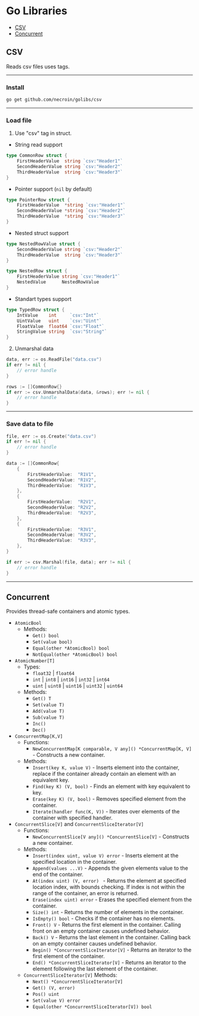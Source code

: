 # Go Libraries
- [CSV](#CSV)
- [Concurrent](#Concurrent)
## CSV
Reads csv files uses tags.
___
### Install
```sh
go get github.com/necroin/golibs/csv
```
___
### Load file
1. Use "csv" tag in struct.
- String read support
```Go
type CommonRow struct {
	FirstHeaderValue  string `csv:"Header1"`
	SecondHeaderValue string `csv:"Header2"`
	ThirdHeaderValue  string `csv:"Header3"`
}
```
- Pointer support (`nil` by default)
```Go
type PointerRow struct {
	FirstHeaderValue  *string `csv:"Header1"`
	SecondHeaderValue *string `csv:"Header2"`
	ThirdHeaderValue  *string `csv:"Header3"`
}
```
- Nested struct support
```Go
type NestedRowValue struct {
	SecondHeaderValue string `csv:"Header2"`
	ThirdHeaderValue  string `csv:"Header3"`
}

type NestedRow struct {
	FirstHeaderValue string `csv:"Header1"`
	NestedValue      NestedRowValue
}
```
- Standart types support
```Go
type TypedRow struct {
	IntValue    int     `csv:"Int"`
	UintValue   uint    `csv:"Uint"`
	FloatValue  float64 `csv:"Float"`
	StringValue string  `csv:"String"`
}
```
2. Unmarshal data
```Go
data, err := os.ReadFile("data.csv")
if err != nil {
	// error handle
}

rows := []CommonRow{}
if err := csv.UnmarshalData(data, &rows); err != nil {
	// error handle
}
```
___
### Save data to file
```Go
file, err := os.Create("data.csv")
if err != nil {
	// error handle
}

data := []CommonRow{
	{
		FirstHeaderValue:  "R1V1",
		SecondHeaderValue: "R1V2",
		ThirdHeaderValue:  "R1V3",
	},
	{
		FirstHeaderValue:  "R2V1",
		SecondHeaderValue: "R2V2",
		ThirdHeaderValue:  "R2V3",
	},
	{
		FirstHeaderValue:  "R3V1",
		SecondHeaderValue: "R3V2",
		ThirdHeaderValue:  "R3V3",
	},
}

if err := csv.Marshal(file, data); err != nil {
	// error handle
}
```
___
## Concurrent
Provides thread-safe containers and atomic types.
- `AtomicBool`
	- Methods:
		- `Get() bool`
		- `Set(value bool)`
		- `Equal(other *AtomicBool) bool`
		- `NotEqual(other *AtomicBool) bool`
- `AtomicNumber[T]` 
	- Types:
		- `float32` | `float64` 
		- `int` | `int8` | `int16` | `int32` | `int64` 
		- `uint` | `uint8` | `uint16` | `uint32` | `uint64`
	- Methods:
		- `Get() T`
		- `Set(value T)`
		- `Add(value T)`
		- `Sub(value T)`
		- `Inc()`
		- `Dec()`
- `ConcurrentMap[K,V]`
	- Functions:
		- `NewConcurrentMap[K comparable, V any]() *ConcurrentMap[K, V]` - Constructs a new container.
	- Methods:
		- `Insert(key K, value V)` - Inserts element into the container, replace if the container already contain an element with an equivalent key.
		- `Find(key K) (V, bool)` - Finds an element with key equivalent to key.
		- `Erase(key K) (V, bool)` - Removes specified element from the container.
		- `Iterate(handler func(K, V))` - Iterates over elements of the container with specified handler.
- `ConcurrentSlice[V]` and `ConcurrentSliceIterator[V]`
	- Functions:
		- `NewConcurrentSlice[V any]() *ConcurrentSlice[V]` - Constructs a new container.
	- Methods:
		- `Insert(index uint, value V) error` - Inserts element at the specified location in the container.
		- `Append(values ...V)` - Appends the given elements value to the end of the container.
		- `At(index uint) (V, error) ` - Returns the element at specified location index, with bounds checking.
										 If index is not within the range of the container, an error is returned.
		- `Erase(index uint) error` - Erases the specified element from the container.
		- `Size() int` - Returns the number of elements in the container.
		- `IsEmpty() bool` - Checks if the container has no elements.
		- `Front() V` - Returns the first element in the container.
						Calling front on an empty container causes undefined behavior.
		- `Back() V` - Returns the last element in the container.
					   Calling back on an empty container causes undefined behavior.
		- `Begin() *ConcurrentSliceIterator[V]` - Returns an iterator to the first element of the container.
		- `End() *ConcurrentSliceIterator[V]` - Returns an iterator to the element following the last element of the container.
	- `ConcurrentSliceIterator[V]` Methods:
		- `Next() *ConcurrentSliceIterator[V]`
		- `Get() (V, error)`
		- `Pos() uint`
		- `Set(value V) error `
		- `Equal(other *ConcurrentSliceIterator[V]) bool`